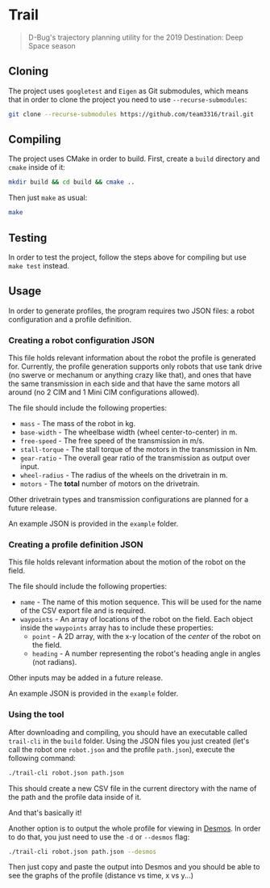 Trail
===

> D-Bug's trajectory planning utility for the 2019 Destination: Deep Space season

## Cloning
The project uses `googletest` and `Eigen` as Git submodules, which means that in order to clone the project you need to use `--recurse-submodules`:

```bash
git clone --recurse-submodules https://github.com/team3316/trail.git
```

## Compiling
The project uses CMake in order to build. First, create a `build` directory and `cmake` inside of it:
```bash
mkdir build && cd build && cmake ..
```

Then just `make` as usual:
```bash
make
```

## Testing
In order to test the project, follow the steps above for compiling but use `make test` instead.

## Usage
In order to generate profiles, the program requires two JSON files: a robot configuration and a profile definition.

### Creating a robot configuration JSON
This file holds relevant information about the robot the profile is generated for. Currently, the profile generation supports only robots that use tank drive (no swerve or mechanum or anything crazy like that), and ones that have the same transmission in each side and that have the same motors all around (no 2 CIM and 1 Mini CIM configurations allowed). 

The file should include the following properties:
 - `mass` - The mass of the robot in kg.
 - `base-width` - The wheelbase width (wheel center-to-center) in m.
 - `free-speed` - The free speed of the transmission in m/s.
 - `stall-torque` - The stall torque of the motors in the transmission in Nm.
 - `gear-ratio` - The overall gear ratio of the transmission as output over input.
 - `wheel-radius` - The radius of the wheels on the drivetrain in m.
 - `motors` - The **total** number of motors on the drivetrain.

Other drivetrain types and transmission configurations are planned for a future release.

An example JSON is provided in the `example` folder.

### Creating a profile definition JSON
This file holds relevant information about the motion of the robot on the field.

The file should include the following properties:
 - `name` - The name of this motion sequence. This will be used for the name of the CSV export file and is required.
 - `waypoints` - An array of locations of the robot on the field. Each object inside the `waypoints` array has to include these properties:
    - `point` - A 2D array, with the x-y location of the _center_ of the robot on the field.
    - `heading` - A number representing the robot's heading angle in angles (not radians).

Other inputs may be added in a future release.

An example JSON is provided in the `example` folder.

### Using the tool
After downloading and compiling, you should have an executable called `trail-cli` in the `build` folder.
Using the JSON files you just created (let's call the robot one `robot.json` and the profile `path.json`), execute the following command:
```bash
./trail-cli robot.json path.json
```
This should create a new CSV file in the current directory with the name of the path and the profile data inside of it.

And that's basically it!

Another option is to output the whole profile for viewing in [Desmos](https://desmos.com/calculator). In order to do that,
you just need to use the `-d` or `--desmos` flag:
```bash
./trail-cli robot.json path.json --desmos
```
Then just copy and paste the output into Desmos and you should be able to see the graphs of the profile (distance vs time, x vs y...)
